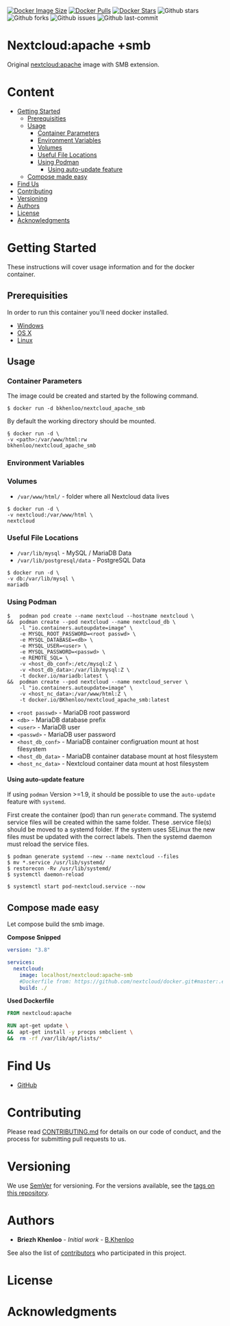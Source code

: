 [![Docker Image Size](https://badgen.net/docker/size/bksolutions/nextcloud_apache_smb?icon=docker&label=image%20size)](https://hub.docker.com/r/bksolutions/nextcloud/)
[![Docker Pulls](https://badgen.net/docker/pulls/bksolutions/nextcloud_apache_smb?icon=docker&label=pulls)](https://hub.docker.com/r/bksolutions/nextcloud/)
[![Docker Stars](https://badgen.net/docker/stars/bksolutions/nextcloud_apache_smb?icon=docker&label=stars)](https://hub.docker.com/r/bksolutions/nextcloud/)
![Github stars](https://badgen.net/github/stars/kca-docker/nextcloud_apache_smb?icon=github&label=stars)
![Github forks](https://badgen.net/github/forks/kca-docker/nextcloud_apache_smb?icon=github&label=forks)
![Github issues](https://img.shields.io/github/issues/kca-docker/nextcloud_apache_smb)
![Github last-commit](https://img.shields.io/github/last-commit/kca-docker/nextcloud_apache_smb)


# Nextcloud:apache +smb <!-- omit in toc -->

Original [nextcloud:apache](https://hub.docker.com/_/nextcloud/) image with SMB extension.

# Content <!-- omit in toc -->
- [Getting Started](#getting-started)
  - [Prerequisities](#prerequisities)
  - [Usage](#usage)
    - [Container Parameters](#container-parameters)
    - [Environment Variables](#environment-variables)
    - [Volumes](#volumes)
    - [Useful File Locations](#useful-file-locations)
    - [Using Podman](#using-podman)
      - [Using auto-update feature](#using-auto-update-feature)
  - [Compose made easy](#compose-made-easy)
- [Find Us](#find-us)
- [Contributing](#contributing)
- [Versioning](#versioning)
- [Authors](#authors)
- [License](#license)
- [Acknowledgments](#acknowledgments)


# Getting Started

These instructions will cover usage information and for the docker container.

## Prerequisities

In order to run this container you'll need docker installed.

* [Windows](https://docs.docker.com/windows/started)
* [OS X](https://docs.docker.com/mac/started/)
* [Linux](https://docs.docker.com/linux/started/)

## Usage

### Container Parameters

The image could be created and started by the following command.  

```shell
$ docker run -d bkhenloo/nextcloud_apache_smb
```

By default the working directory should be mounted. 

```shell
§ docker run -d \
-v <path>:/var/www/html:rw 
bkhenloo/nextcloud_apache_smb
```

### Environment Variables

### Volumes

* `/var/www/html/` - folder where all Nextcloud data lives

```shell
$ docker run -d \
-v nextcloud:/var/www/html \
nextcloud
```

### Useful File Locations

* `/var/lib/mysql` 						- MySQL / MariaDB Data
* `/var/lib/postgresql/data`	- PostgreSQL Data

```shell
$ docker run -d \
-v db:/var/lib/mysql \
mariadb
```

### Using Podman

```shell
$   podman pod create --name nextcloud --hostname nextcloud \
&&  podman create --pod nextcloud --name nextcloud_db \
    -l "io.containers.autoupdate=image" \
    -e MYSQL_ROOT_PASSWORD=<root passwd> \
    -e MYSQL_DATABASE=<db> \
    -e MYSQL_USER=<user> \
    -e MYSQL_PASSWORD=<passwd> \
    -e REMOTE_SQL= \
    -v <host_db_conf>:/etc/mysql:Z \
    -v <host_db_data>:/var/lib/mysql:Z \
    -t docker.io/mariadb:latest \
&&  podman create --pod nextcloud --name nextcloud_server \
    -l "io.containers.autoupdate=image" \
    -v <host_nc_data>:/var/www/html:Z \
    -t docker.io/BKhenloo/nextcloud_apache_smb:latest
```

* `<root passwd>`   - MariaDB root password
* `<db>`            - MariaDB database prefix
* `<user>`          - MariaDB user
* `<passwd>`        - MariaDB user password
* `<host_db_conf>`  - MariaDB container configruation mount at host filesystem
* `<host_db_data>`  - MariaDB container database mount at host filesystem
* `<host_nc_data>`  - Nextcloud container data mount at host filesystem 

#### Using auto-update feature

If using `podman` Version >=1.9, it should be possible to use the `auto-update` feature with `systemd`.

First create the container (pod) than run `generate` command. The systemd service files will be created within the same folder.
These .service file(s) should be moved to a systemd folder. 
If the system uses SELinux the new files must be updated with the correct labels. 
Then the systemd daemon must reload the service files.

```shell
$ podman generate systemd --new --name nextcloud --files
$ mv *.service /usr/lib/systemd/
$ restorecon -Rv /usr/lib/systemd/
$ systemctl daemon-reload

$ systemctl start pod-nextcloud.service --now
```

## Compose made easy

Let compose build the smb image. 

**Compose Snipped**
```yaml
version: "3.8"

services:
  nextcloud:
    image: localhost/nextcloud:apache-smb
    #Dockerfile from: https://github.com/nextcloud/docker.git#master:.examples/dockerfiles/smb/apache
    build: ./
```

**Used Dockerfile**
```dockerfile
FROM nextcloud:apache

RUN apt-get update \
&&  apt-get install -y procps smbclient \
&&  rm -rf /var/lib/apt/lists/*
```

# Find Us

* [GitHub](https://github.com/BKhenloo/nextcloud_apache_smb)

# Contributing

Please read [CONTRIBUTING.md](CONTRIBUTING.md) for details on our code of conduct, and the process for submitting pull requests to us.

# Versioning

We use [SemVer](http://semver.org/) for versioning. For the versions available, see the 
[tags on this repository](https://github.com/BKhenloo/nextcloud_apache_smb/tags). 

# Authors

* **Briezh Khenloo** - *Initial work* - [B.Khenloo](https://github.com/BKhenloo)

See also the list of [contributors](https://github.com/BKhenloo/holdingnuts_server/contributors) who 
participated in this project.

# License

# Acknowledgments
